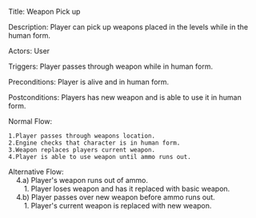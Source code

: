 Title: Weapon Pick up

Description: Player can pick up weapons placed in the levels while in the human form.

Actors: User

Triggers: Player passes through weapon while in human form.

Preconditions: Player is alive and in human form.

Postconditions: Players has new weapon and is able to use it in human form.

Normal Flow:

    1.Player passes through weapons location.
    2.Engine checks that character is in human form.
    3.Weapon replaces players current weapon.
    4.Player is able to use weapon until ammo runs out.

Alternative Flow:<br>
&nbsp;&nbsp;&nbsp;&nbsp;4.a) Player's weapon runs out of ammo.<br>
	&nbsp;&nbsp;&nbsp;&nbsp;&nbsp;&nbsp;&nbsp;&nbsp;1. Player loses weapon and has it replaced with basic weapon.<br>
&nbsp;&nbsp;&nbsp;&nbsp;4.b) Player passes over new weapon before ammo runs out.<br>
	&nbsp;&nbsp;&nbsp;&nbsp;&nbsp;&nbsp;&nbsp;&nbsp;1. Player's current weapon is replaced with new weapon.<br>
